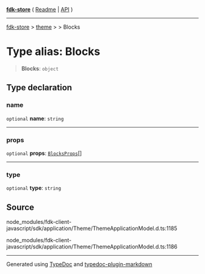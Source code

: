 [**fdk-store**](../../../README.md) ( [Readme](../../../README.md) \| [API](../../../API.md) )

---

[fdk-store](../../../API.md) > [theme](../../README.md) > [<internal>](../README.md) > Blocks

# Type alias: Blocks

> **Blocks**: `object`

## Type declaration

### name

`optional` **name**: `string`

---

### props

`optional` **props**: [`BlocksProps`](type-alias.BlocksProps.md)[]

---

### type

`optional` **type**: `string`

## Source

node_modules/fdk-client-javascript/sdk/application/Theme/ThemeApplicationModel.d.ts:1185

node_modules/fdk-client-javascript/sdk/application/Theme/ThemeApplicationModel.d.ts:1186

---

Generated using [TypeDoc](https://typedoc.org/) and [typedoc-plugin-markdown](https://www.npmjs.com/package/typedoc-plugin-markdown)
